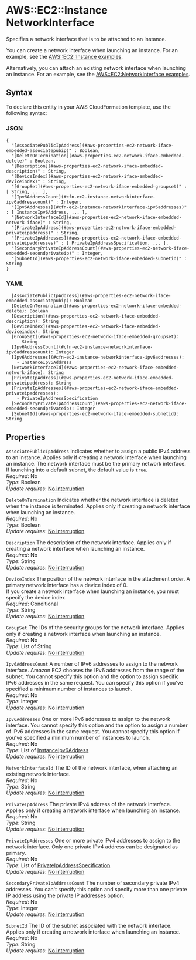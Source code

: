 # AWS::EC2::Instance NetworkInterface<a name="aws-properties-ec2-network-iface-embedded"></a>

Specifies a network interface that is to be attached to an instance\.

You can create a network interface when launching an instance\. For an example, see the [AWS::EC2::Instance examples](https://docs.aws.amazon.com/AWSCloudFormation/latest/UserGuide/aws-properties-ec2-instance.html#aws-properties-ec2-instance--examples--Automatically_assign_a_public_IP_address)\.

Alternatively, you can attach an existing network interface when launching an instance\. For an example, see the [AWS::EC2:NetworkInterface examples](https://docs.aws.amazon.com/AWSCloudFormation/latest/UserGuide/aws-resource-ec2-network-interface.html#aws-resource-ec2-network-interface--examples--Basic_network_interface)\.

## Syntax<a name="aws-properties-ec2-network-iface-embedded-syntax"></a>

To declare this entity in your AWS CloudFormation template, use the following syntax:

### JSON<a name="aws-properties-ec2-network-iface-embedded-syntax.json"></a>

```
{
  "[AssociatePublicIpAddress](#aws-properties-ec2-network-iface-embedded-associatepubip)" : Boolean,
  "[DeleteOnTermination](#aws-properties-ec2-network-iface-embedded-delete)" : Boolean,
  "[Description](#aws-properties-ec2-network-iface-embedded-description)" : String,
  "[DeviceIndex](#aws-properties-ec2-network-iface-embedded-deviceindex)" : String,
  "[GroupSet](#aws-properties-ec2-network-iface-embedded-groupset)" : [ String, ... ],
  "[Ipv6AddressCount](#cfn-ec2-instance-networkinterface-ipv6addresscount)" : Integer,
  "[Ipv6Addresses](#cfn-ec2-instance-networkinterface-ipv6addresses)" : [ InstanceIpv6Address, ... ],
  "[NetworkInterfaceId](#aws-properties-ec2-network-iface-embedded-network-iface)" : String,
  "[PrivateIpAddress](#aws-properties-ec2-network-iface-embedded-privateipaddress)" : String,
  "[PrivateIpAddresses](#aws-properties-ec2-network-iface-embedded-privateipaddresses)" : [ PrivateIpAddressSpecification, ... ],
  "[SecondaryPrivateIpAddressCount](#aws-properties-ec2-network-iface-embedded-secondprivateip)" : Integer,
  "[SubnetId](#aws-properties-ec2-network-iface-embedded-subnetid)" : String
}
```

### YAML<a name="aws-properties-ec2-network-iface-embedded-syntax.yaml"></a>

```
  [AssociatePublicIpAddress](#aws-properties-ec2-network-iface-embedded-associatepubip): Boolean
  [DeleteOnTermination](#aws-properties-ec2-network-iface-embedded-delete): Boolean
  [Description](#aws-properties-ec2-network-iface-embedded-description): String
  [DeviceIndex](#aws-properties-ec2-network-iface-embedded-deviceindex): String
  [GroupSet](#aws-properties-ec2-network-iface-embedded-groupset): 
    - String
  [Ipv6AddressCount](#cfn-ec2-instance-networkinterface-ipv6addresscount): Integer
  [Ipv6Addresses](#cfn-ec2-instance-networkinterface-ipv6addresses): 
    - InstanceIpv6Address
  [NetworkInterfaceId](#aws-properties-ec2-network-iface-embedded-network-iface): String
  [PrivateIpAddress](#aws-properties-ec2-network-iface-embedded-privateipaddress): String
  [PrivateIpAddresses](#aws-properties-ec2-network-iface-embedded-privateipaddresses): 
    - PrivateIpAddressSpecification
  [SecondaryPrivateIpAddressCount](#aws-properties-ec2-network-iface-embedded-secondprivateip): Integer
  [SubnetId](#aws-properties-ec2-network-iface-embedded-subnetid): String
```

## Properties<a name="aws-properties-ec2-network-iface-embedded-properties"></a>

`AssociatePublicIpAddress`  <a name="aws-properties-ec2-network-iface-embedded-associatepubip"></a>
Indicates whether to assign a public IPv4 address to an instance\. Applies only if creating a network interface when launching an instance\. The network interface must be the primary network interface\. If launching into a default subnet, the default value is `true`\.  
*Required*: No  
*Type*: Boolean  
*Update requires*: [No interruption](https://docs.aws.amazon.com/AWSCloudFormation/latest/UserGuide/using-cfn-updating-stacks-update-behaviors.html#update-no-interrupt)

`DeleteOnTermination`  <a name="aws-properties-ec2-network-iface-embedded-delete"></a>
Indicates whether the network interface is deleted when the instance is terminated\. Applies only if creating a network interface when launching an instance\.  
*Required*: No  
*Type*: Boolean  
*Update requires*: [No interruption](https://docs.aws.amazon.com/AWSCloudFormation/latest/UserGuide/using-cfn-updating-stacks-update-behaviors.html#update-no-interrupt)

`Description`  <a name="aws-properties-ec2-network-iface-embedded-description"></a>
The description of the network interface\. Applies only if creating a network interface when launching an instance\.  
*Required*: No  
*Type*: String  
*Update requires*: [No interruption](https://docs.aws.amazon.com/AWSCloudFormation/latest/UserGuide/using-cfn-updating-stacks-update-behaviors.html#update-no-interrupt)

`DeviceIndex`  <a name="aws-properties-ec2-network-iface-embedded-deviceindex"></a>
The position of the network interface in the attachment order\. A primary network interface has a device index of 0\.  
If you create a network interface when launching an instance, you must specify the device index\.  
*Required*: Conditional  
*Type*: String  
*Update requires*: [No interruption](https://docs.aws.amazon.com/AWSCloudFormation/latest/UserGuide/using-cfn-updating-stacks-update-behaviors.html#update-no-interrupt)

`GroupSet`  <a name="aws-properties-ec2-network-iface-embedded-groupset"></a>
The IDs of the security groups for the network interface\. Applies only if creating a network interface when launching an instance\.  
*Required*: No  
*Type*: List of String  
*Update requires*: [No interruption](https://docs.aws.amazon.com/AWSCloudFormation/latest/UserGuide/using-cfn-updating-stacks-update-behaviors.html#update-no-interrupt)

`Ipv6AddressCount`  <a name="cfn-ec2-instance-networkinterface-ipv6addresscount"></a>
A number of IPv6 addresses to assign to the network interface\. Amazon EC2 chooses the IPv6 addresses from the range of the subnet\. You cannot specify this option and the option to assign specific IPv6 addresses in the same request\. You can specify this option if you've specified a minimum number of instances to launch\.  
*Required*: No  
*Type*: Integer  
*Update requires*: [No interruption](https://docs.aws.amazon.com/AWSCloudFormation/latest/UserGuide/using-cfn-updating-stacks-update-behaviors.html#update-no-interrupt)

`Ipv6Addresses`  <a name="cfn-ec2-instance-networkinterface-ipv6addresses"></a>
One or more IPv6 addresses to assign to the network interface\. You cannot specify this option and the option to assign a number of IPv6 addresses in the same request\. You cannot specify this option if you've specified a minimum number of instances to launch\.  
*Required*: No  
*Type*: List of [InstanceIpv6Address](aws-properties-ec2-instance-instanceipv6address.md)  
*Update requires*: [No interruption](https://docs.aws.amazon.com/AWSCloudFormation/latest/UserGuide/using-cfn-updating-stacks-update-behaviors.html#update-no-interrupt)

`NetworkInterfaceId`  <a name="aws-properties-ec2-network-iface-embedded-network-iface"></a>
The ID of the network interface, when attaching an existing network interface\.  
*Required*: No  
*Type*: String  
*Update requires*: [No interruption](https://docs.aws.amazon.com/AWSCloudFormation/latest/UserGuide/using-cfn-updating-stacks-update-behaviors.html#update-no-interrupt)

`PrivateIpAddress`  <a name="aws-properties-ec2-network-iface-embedded-privateipaddress"></a>
The private IPv4 address of the network interface\. Applies only if creating a network interface when launching an instance\.  
*Required*: No  
*Type*: String  
*Update requires*: [No interruption](https://docs.aws.amazon.com/AWSCloudFormation/latest/UserGuide/using-cfn-updating-stacks-update-behaviors.html#update-no-interrupt)

`PrivateIpAddresses`  <a name="aws-properties-ec2-network-iface-embedded-privateipaddresses"></a>
One or more private IPv4 addresses to assign to the network interface\. Only one private IPv4 address can be designated as primary\.  
*Required*: No  
*Type*: List of [PrivateIpAddressSpecification](aws-properties-ec2-network-interface-privateipspec-1.md)  
*Update requires*: [No interruption](https://docs.aws.amazon.com/AWSCloudFormation/latest/UserGuide/using-cfn-updating-stacks-update-behaviors.html#update-no-interrupt)

`SecondaryPrivateIpAddressCount`  <a name="aws-properties-ec2-network-iface-embedded-secondprivateip"></a>
The number of secondary private IPv4 addresses\. You can't specify this option and specify more than one private IP address using the private IP addresses option\.  
*Required*: No  
*Type*: Integer  
*Update requires*: [No interruption](https://docs.aws.amazon.com/AWSCloudFormation/latest/UserGuide/using-cfn-updating-stacks-update-behaviors.html#update-no-interrupt)

`SubnetId`  <a name="aws-properties-ec2-network-iface-embedded-subnetid"></a>
The ID of the subnet associated with the network interface\. Applies only if creating a network interface when launching an instance\.  
*Required*: No  
*Type*: String  
*Update requires*: [No interruption](https://docs.aws.amazon.com/AWSCloudFormation/latest/UserGuide/using-cfn-updating-stacks-update-behaviors.html#update-no-interrupt)